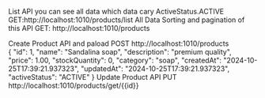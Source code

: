 List API you can see all data which data cary ActiveStatus.ACTIVE
GET:http://localhost:1010/products/list
All Data Sorting and pagination of this API
GET: http://localhost:1010/products

Create Product API and paload
POST http://localhost:1010/products    
{
    "id": 1,
    "name": "Sandalina soap",
    "description": "premium quality",
    "price": 1.00,
    "stockQuantity": 0,
    "category": "soap",
    "createdAt": "2024-10-25T17:39:21.937323",
    "updatedAt": "2024-10-25T17:39:21.937323",
    "activeStatus": "ACTIVE"
}
Update Product API
PUT http://localhost:1010/products/get/{{id}}

